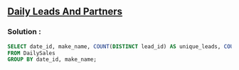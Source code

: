 ## [Daily Leads And Partners](https://leetcode.com/problems/daily-leads-and-partners)

### Solution :

```sql
SELECT date_id, make_name, COUNT(DISTINCT lead_id) AS unique_leads, COUNT(DISTINCT partner_id) AS unique_partners
FROM DailySales
GROUP BY date_id, make_name;
```
